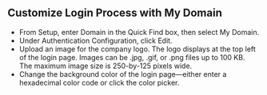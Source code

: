 ## Customize Login Process with My Domain
* From Setup, enter Domain in the Quick Find box, then select My Domain.
* Under Authentication Configuration, click Edit.
* Upload an image for the company logo. The logo displays at the top left of the login page. Images can be .jpg, .gif, or .png files up to 100 KB. The maximum image size is 250-by-125 pixels wide.
* Change the background color of the login page—either enter a hexadecimal color code or click the color picker.
